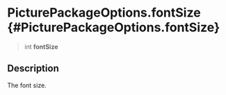 PicturePackageOptions.fontSize {#PicturePackageOptions.fontSize}
==============================

> int **fontSize**

Description
-----------

The font size.
